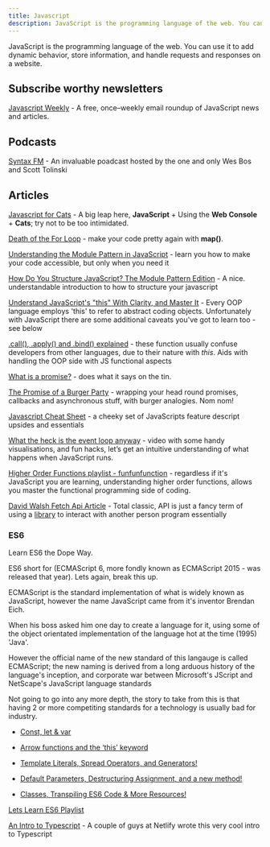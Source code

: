 ```yaml
---
title: Javascript
description: JavaScript is the programming language of the web. You can use it to add dynamic behavior, store information, and handle requests and responses on a website.
---
```


JavaScript is the programming language of the web. You can use it to add dynamic behavior, store information, and handle requests and responses on a website.

## Subscribe worthy newsletters

[Javascript Weekly](https://javascriptweekly.com/) - A free, once–weekly email roundup of JavaScript news and articles.

## Podcasts

[Syntax FM](https://syntax.fm/) - An invaluable poadcast hosted by the one and only Wes Bos and Scott Tolinski

## Articles

[Javascript for Cats](http://jsforcats.com) - A big leap here, **JavaScript** + Using the **Web Console** + **Cats**; try not to be too intimidated.

[Death of the For Loop](https://hackernoon.com/rethinking-javascript-death-of-the-for-loop-c431564c84a8#.ptzczddwb) - make your code pretty again with **map()**.

[Understanding the Module Pattern in JavaScript](http://adripofjavascript.com/blog/drips/understanding-the-module-pattern-in-javascript.html) - learn you how to make your code accessible, but only when you need it

[How Do You Structure JavaScript? The Module Pattern Edition](https://css-tricks.com/how-do-you-structure-javascript-the-module-pattern-edition/) - A nice. understandable introduction to how to structure your javascript

[Understand JavaScript's "this" With Clarity, and Master It](http://javascriptissexy.com/understand-javascripts-this-with-clarity-and-master-it) - Every OOP language employs 'this' to refer to abstract coding objects. Unfortunately with JavaScript there are some additional caveats you've got to learn too - see below

[.call(), .apply() and .bind() explained](https://medium.com/@owenyangg/javascript-call-apply-and-bind-explained-to-a-total-noob-63f146684564#.dni7a87om) - these function usually confuse developers from other languages, due to their nature with _this_. Aids with handling the OOP side with JS functional aspects

[What is a promise?](https://medium.com/javascript-scene/master-the-javascript-interview-what-is-a-promise-27fc71e77261#.jxkupvl21) - does what it says on the tin.

[The Promise of a Burger Party](https://kosamari.com/notes/the-promise-of-a-burger-party) - wrapping your head round promises, callbacks and asynchronous stuff, with burger analogies. Nom nom!

[Javascript Cheat Sheet](https://github.com/krishnr/JavaScript-cheat-sheet#callbacks) - a cheeky set of JavaScripts feature descript upsides and essentials

[What the heck is the event loop anyway](https://www.youtube.com/watch?v=8aGhZQkoFbQ) - video with some handy visualisations, and fun hacks, let’s get an intuitive understanding of what happens when JavaScript runs.

[Higher Order Functions playlist - funfunfunction](https://www.youtube.com/watch?v=BMUiFMZr7vk&list=PL0zVEGEvSaeEd9hlmCXrk5yUyqUag-n84) - regardless if it's JavaScript you are learning, understanding higher order functions, allows you master the functional programming side of coding.

[David Walsh Fetch Api Article](https://davidwalsh.name/fetch) - Total classic, API is just a fancy term of using a [library](https://www.quora.com/What-does-library-mean-in-the-case-of-programming-languages) to interact with another person program essentially

### **ES6**

Learn ES6 the Dope Way.

ES6 short for (ECMAScript 6, more fondly known as ECMAScript 2015 - was released that year). Lets again, break this up.

ECMAScript is the standard implementation of what is widely known as JavaScript, however the name JavaScript came from it's inventor Brendan Eich.

When his boss asked him one day to create a language for it, using some of the object orientated implementation of the language hot at the time (1995) 'Java'.

However the official name of the new standard of this langauge is called ECMAScript; the new naming is derived from a long arduous history of the language's inception, and corporate war between Microsoft's JScript and NetScape's JavaScript language standards

Not going to go into any more depth, the story to take from this is that having 2 or more competiting standards for a technology is usually bad for industry.

- [Const, let & var](https://medium.freecodecamp.org/learn-es6-the-dope-way-i-const-let-var-ae828580472b)

- [Arrow functions and the ‘this’ keyword](https://medium.freecodecamp.org/learn-es6-the-dope-way-part-ii-arrow-functions-and-the-this-keyword-381ac7a32881)

- [Template Literals, Spread Operators, and Generators!](https://medium.freecodecamp.org/learn-es6-the-dope-way-part-iii-template-literals-spread-operators-generators-592765337294)

- [Default Parameters, Destructuring Assignment, and a new method!](https://medium.freecodecamp.org/learn-es6-the-dope-way-part-iv-default-parameters-destructuring-assignment-a-new-es6-method-44393190b8c9)

- [Classes, Transpiling ES6 Code & More Resources!](https://medium.freecodecamp.org/learn-es6-the-dope-way-part-v-classes-browser-compatibility-transpiling-es6-code-47f62267661)

[Lets Learn ES6 Playlist](https://www.youtube.com/watch?v=LTbnmiXWs2k&list=PL57atfCFqj2h5fpdZD-doGEIs0NZxeJTX)

[An Intro to Typescript](https://www.swyx.io/speaking/intro-to-typescript/) - A couple of guys at Netlify wrote this very cool intro to Typescript
